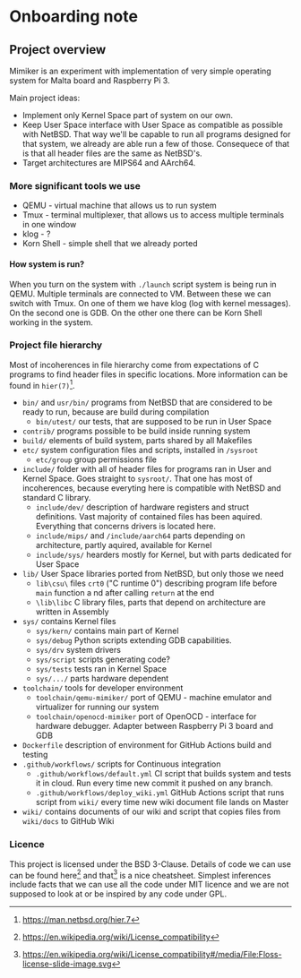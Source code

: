 # Onboarding note

## Project overview

Mimiker is an experiment with implementation of very simple operating
system for Malta board and Raspberry Pi 3.

Main project ideas:

- Implement only Kernel Space part of system on our own.
- Keep User Space interface with User Space as compatible as possible with
  NetBSD. That way we'll be capable to run all programs designed for that
  system, we already are able run a few of those. Consequece of that
  is that all header files are the same as NetBSD's.
- Target architectures are MIPS64 and AArch64.

### More significant tools we use

- QEMU - virtual machine that allows us to run system
- Tmux - terminal multiplexer, that allows us to access multiple terminals in
  one window
- klog - ?
- Korn Shell - simple shell that we already ported

#### How system is run?

When you turn on the system with `./launch` script system is being run in QEMU.
Multiple terminals are connected to VM. Between these we can switch with Tmux.
On one of them we have klog (log with kernel messages). On the second one is GDB.
On the other one there can be Korn Shell working in the system.

### Project file hierarchy

Most of incoherences in file hierarchy come from expectations of C
programs to find header files in specific locations.
More information can be found in `hier(7)`[^1].

- `bin/` and `usr/bin/` programs from NetBSD that are
  considered to be ready to run, because are build during compilation
  - `bin/utest/` our tests, that are supposed to be run in User Space
- `contrib/` programs possible to be build inside running system
- `build/` elements of build system, parts shared by all Makefiles
- `etc/` system configuration files and scripts, installed in `/sysroot`
  - `etc/group` group permissions file
- `include/` folder with all of header files for programs ran in User and Kernel
  Space. Goes straight to `sysroot/`. That one has most of incoherences, because
  everyting here is compatible with NetBSD and standard C library.
  - `include/dev/` description of hardware registers and struct definitions. Vast
    majority of contained files has been aquired. Everything that concerns
    drivers is located here.
  - `include/mips/` and `/include/aarch64` parts depending on architecture,
    partly aquired, available for Kernel
  - `include/sys/` hearders mostly for Kernel, but with parts dedicated for
    User Space
- `lib/` User Space libraries ported from NetBSD, but only those we need
  - `lib\csu\` files `crt0` ("C runtime 0") describing program life before
  `main` function a nd after calling `return` at the end
  - `\lib\libc` C library files, parts that depend on architecture are written
    in Assembly
- `sys/` contains Kernel files
  - `sys/kern/` contains main part of Kernel
  - `sys/debug` Python scripts extending GDB capabilities.
  - `sys/drv` system drivers
  - `sys/script` scripts generating code?
  - `sys/tests` tests ran in Kernel Space
  - `sys/.../` parts hardware dependent
- `toolchain/` tools for developer environment
  - `toolchain/qemu-mimiker/` port of QEMU -
    machine emulator and virtualizer for running our system
  - `toolchain/openocd-mimiker` port of OpenOCD -
    interface for hardware debugger. Adapter between Raspberry Pi 3 board and GDB
- `Dockerfile` description of environment for GitHub Actions build and testing
- `.github/workflows/` scripts for Continuous integration
  - `.github/workflows/default.yml` CI script that
    builds system and tests it in cloud. Run every time new commit it pushed on
    any branch.
  - `.github/workflows/deploy_wiki.yml` GitHub
    Actions script that runs script from `wiki/` every time
    new wiki document file lands on Master
- `wiki/` contains documents of our wiki and script
  that copies files from `wiki/docs` to GitHub Wiki

### Licence

This project is licensed under the BSD 3-Clause. Details of code we can
use can be found here[^2] and that[^3] is a nice cheatsheet.
Simplest inferences include facts that we can use all the code under MIT
licence and we are not supposed to look at or be inspired by any code
under GPL.

[^1]: https://man.netbsd.org/hier.7
[^2]: https://en.wikipedia.org/wiki/License_compatibility
[^3]: https://en.wikipedia.org/wiki/License_compatibility#/media/File:Floss-license-slide-image.svg
